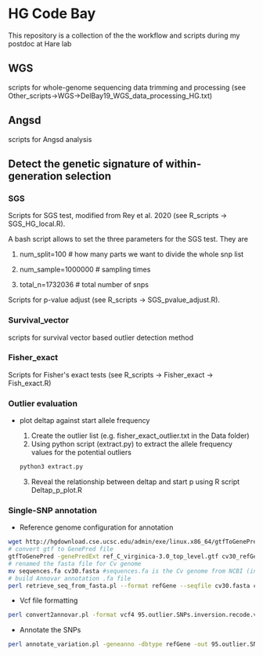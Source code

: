 # HG Code Bay

This repository is a collection of the the workflow and scripts during my postdoc at Hare lab

## WGS

scripts for whole-genome sequencing data trimming and processing (see Other_scripts->WGS->DelBay19_WGS_data_processing_HG.txt)

## Angsd 

scripts for Angsd analysis

## Detect the genetic signature of within-generation selection

### SGS

Scripts for SGS test, modified from Rey et al. 2020 (see R_scripts -> SGS_HG_local.R).  

A bash script allows to set the three parameters for the SGS test. They are 

1) num_split=100 # how many parts we want to divide the whole snp list  

2) num_sample=1000000 # sampling times

3) total_n=1732036 # total number of snps   

Scripts for p-value adjust (see R_scripts -> SGS_pvalue_adjust.R).

### Survival_vector

scripts for survival vector based outlier detection method 

### Fisher_exact

Scripts for Fisher's exact tests (see R_scripts -> Fisher_exact -> Fish_exact.R)

### Outlier evaluation

- plot deltap against start allele frequency

  1) Create the outlier list (e.g. fisher_exact_outlier.txt in the Data folder)    
  2) Using python script (extract.py) to extract the allele frequency values for the potential outliers    
  
  ```sh
  python3 extract.py
  ```

  3) Reveal the relationship between deltap and start p using R script Deltap_p_plot.R

### Single-SNP annotation

- Reference genome configuration for annotation

```sh
wget http://hgdownload.cse.ucsc.edu/admin/exe/linux.x86_64/gtfToGenePred
# convert gtf to GenePred file
gtfToGenePred -genePredExt ref_C_virginica-3.0_top_level.gtf cv30_refGene.txt
# renamed the fasta file for Cv genome
mv sequences.fa cv30.fasta #sequences.fa is the Cv genome from NCBI (including the mtDNA)
# build Annovar annotation .fa file
perl retrieve_seq_from_fasta.pl --format refGene --seqfile cv30.fasta cv30_refGene.txt --out cv30_refGeneMrna.fa
```

- Vcf file formatting

```sh
perl convert2annovar.pl -format vcf4 95.outlier.SNPs.inversion.recode.vcf -outfile 95.outlier.SNPs.inversion.avinput -allsample -withfreq
```

- Annotate the SNPs

```sh
perl annotate_variation.pl -geneanno -dbtype refGene -out 95.outlier.SNPs.inversion -build cv30 95.outlier.SNPs.inversion.avinput ./
```